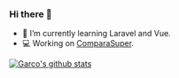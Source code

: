 ### Hi there 👋
- 🌱 I’m currently learning Laravel and Vue.
- 💻 Working on  [ComparaSuper](comparasuper.com).


[![Garco's github stats](https://github-readme-stats.vercel.app/api?username=Garco97&show_icons=true&theme=radical)](https://github.com/anuraghazra/github-readme-stats)
